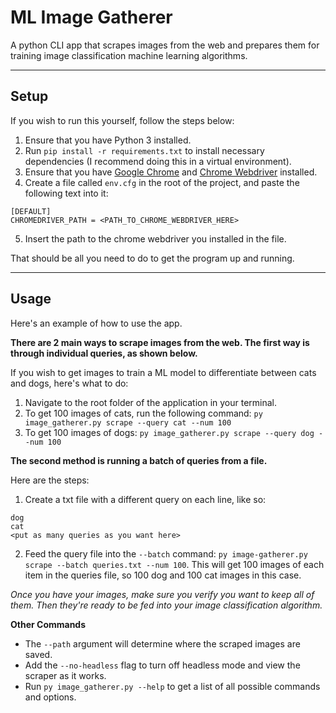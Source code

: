 # ML Image Gatherer
A python CLI app that scrapes images from the web and prepares them for training image classification machine learning algorithms.

---

## Setup
If you wish to run this yourself, follow the steps below:

1. Ensure that you have Python 3 installed.
2. Run `pip install -r requirements.txt` to install necessary dependencies (I recommend doing this in a virtual environment).
3. Ensure that you have [Google Chrome](https://www.google.com/chrome/) and [Chrome Webdriver](https://chromedriver.chromium.org/downloads) installed.
4. Create a file called `env.cfg` in the root of the project, and paste the following text into it:

```
[DEFAULT]
CHROMEDRIVER_PATH = <PATH_TO_CHROME_WEBDRIVER_HERE>
```

5. Insert the path to the chrome webdriver you installed in the file.

That should be all you need to do to get the program up and running.

---

## Usage
Here's an example of how to use the app.

**There are 2 main ways to scrape images from the web. The first way is through individual queries, as shown below.**

If you wish to get images to train a ML model to differentiate between cats and dogs, here's what to do:

1. Navigate to the root folder of the application in your terminal.
2. To get 100 images of cats, run the following command: `py image_gatherer.py scrape --query cat --num 100`
3. To get 100 images of dogs: `py image_gatherer.py scrape --query dog --num 100`

**The second method is running a batch of queries from a file.**

Here are the steps:

1. Create a txt file with a different query on each line, like so:

```
dog
cat
<put as many queries as you want here>
```

2. Feed the query file into the `--batch` command: `py image-gatherer.py scrape --batch queries.txt --num 100`. This will get 100 images of each item in the queries file, so 100 dog and 100 cat images in this case.

*Once you have your images, make sure you verify you want to keep all of them. Then they're ready to be fed into your image classification algorithm.*

**Other Commands**
- The `--path` argument will determine where the scraped images are saved.
- Add the `--no-headless` flag to turn off headless mode and view the scraper as it works.
- Run `py image_gatherer.py --help` to get a list of all possible commands and options.
